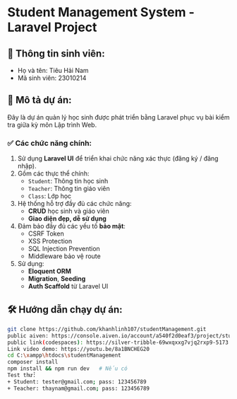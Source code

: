 # Student Management System - Laravel Project

## 👤 Thông tin sinh viên:
- Họ và tên: Tiêu Hải Nam  
- Mã sinh viên: 23010214

## 📘 Mô tả dự án:
Đây là dự án quản lý học sinh được phát triển bằng Laravel phục vụ bài kiểm tra giữa kỳ môn Lập trình Web.

### ✅ Các chức năng chính:
1. Sử dụng **Laravel UI** để triển khai chức năng xác thực (đăng ký / đăng nhập).
2. Gồm các thực thể chính:
   - `Student`: Thông tin học sinh
   - `Teacher`: Thông tin giáo viên
   - `Class`: Lớp học
3. Hệ thống hỗ trợ đầy đủ các chức năng:
   - **CRUD** học sinh và giáo viên
   - **Giao diện đẹp, dễ sử dụng**
4. Đảm bảo đầy đủ các yếu tố **bảo mật**:
   - CSRF Token
   - XSS Protection
   - SQL Injection Prevention
   - Middleware bảo vệ route
5. Sử dụng:
   - **Eloquent ORM**
   - **Migration**, **Seeding**
   - **Auth Scaffold** từ Laravel UI

## 🛠 Hướng dẫn chạy dự án:
```bash
git clone https://github.com/khanhlinh107/studentManagement.git
public aiven: https://console.aiven.io/account/a540f2d0eaf3/project/studentmanagement123/services/mysql-35231c0e/databases
public link(codespaces): https://silver-tribble-69wxqxxg7vjq2rxp9-5173.app.github.dev/
Link video demo: https://youtu.be/8a1BNCHEG20
cd C:\xampp\htdocs\studentManagement
composer install
npm install && npm run dev   # Nếu có
Test thử:
+ Student: tester@gmail.com; pass: 123456789
+ Teacher: thaynam@gmail.com; pass: 123456789